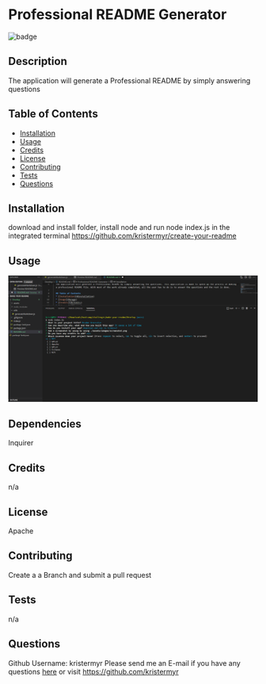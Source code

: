 # Professional README Generator
  ![badge](https://img.shields.io/badge/license-Apache-yellow.svg)    

  
  ## Description
  The application will generate a Professional README by simply answering questions
  
  ## Table of Contents
  * [Installation](#installation)
  * [Usage](#usage)
  * [Credits](#credits)
  * [License](#license)
  * [Contributing](#lontributing)
  * [Tests](#tests)
  * [Questions](#questions)

  ## Installation
  download and install folder, install node and run node index.js in the integrated terminal
  https://github.com/kristermyr/create-your-readme
  ## Usage
  ![](./assets/images/screenshot.png)
  ## Dependencies
  Inquirer
  ## Credits
  n/a
  ## License
  Apache
  ## Contributing
  Create a a Branch and submit a pull request
  ## Tests
  n/a
  ## Questions
  Github Username: kristermyr
  Please send me an E-mail if you have any questions [here](mailto:krister90@gmail.com) or visit https://github.com/kristermyr


